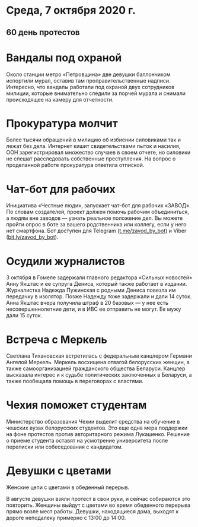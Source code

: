 # Среда, 7 октября 2020 г.
## 60 день протестов

# Вандалы под охраной

Около станции метро «Петровщина» две девушки баллончиком испортили мурал, оставив там проправительственные надписи. Интересно, что вандалы работали под охраной двух сотрудников милиции, которые внимательно следили за порчей мурала и снимали происходящее на камеру для отчетности.

# Прокуратура молчит

Более тысячи обращений в милицию об избиении силовиками так и лежат без дела. Интернет кишит свидетельствами пыток и насилия, ООН зарегистрировал множество случаев в своем отчете, но силовики не спешат расследовать собственные преступления. На вопрос о проделанной работе прокуратура ответила отпиской.

# Чат-бот для рабочих

Инициатива «Честные люди», запускает чат-бот для рабочих «ЗАВОД». По словам создателей, проект должен помочь рабочим объединиться, а людям вне заводов — узнать реальное положение дел. Вы можете пройти опрос в боте за вашего родственника или коллегу, если у него нет смартфона. Бот доступен для Telegram \([t.me/zavod\_by\_bot](https://t.me/zavod_by_bot)\) и Viber \([bit.ly/zavod\_by\_bot](https://bit.ly/zavod_by_bot)\).

# Осудили журналистов

3 октября в Гомеле задержали главного редактора «Сильных новостей» Анну Якштас и ее супруга Дениса, который также работает в издании. Журналистка Надежда Пужинская с родными Дениса повезла им передачку в изолятор. Позже Надежду тоже задержали и дали 14 суток. Анна Якштас вчера получила штраф в 20 базовых — у нее есть несовершеннолетние дети, и в ИВС ее отправить не могут. Ее мужу дали 15 суток.

# Встреча с Меркель

Светлана Тихановская встретилась с федеральным канцлером Германи Ангелой Меркель. Меркель восхищена отвагой белорусских женщин, а также самоорганизацией гражданского общества Беларуси. Канцлер высказала интерес и к судьбе политических заключенных в Беларуси, а также пообещала помощь в переговорах с властями.

# Чехия поможет студентам

Министерство образования Чехии выделит средства на обучение в чешских вузах белорусских студентов. Это еще одна мера поддержки на фоне протестов против авторитарного режима Лукашенко. Решение о приеме студента оставят на усмотрение университета после переписки или собеседования с кандидатом.

# Девушки с цветами

Женские цепи с цветами в обеденный перерыв.

В августе девушки взяли протест в свои руки, и сейчас собираются это повторить. Женщины выйдут с цветами во время обеденного перерыва прямо возле мест работы. Девушки, находящиеся дома, выходят к дороге неподалеку примерно с 13:00 до 14:00.
